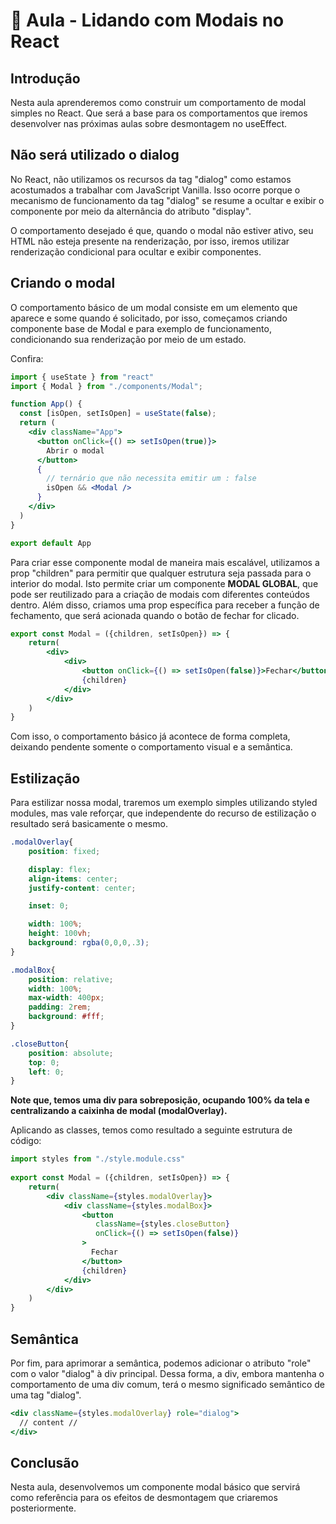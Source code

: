 # 📘 Aula - Lidando com Modais no React

## Introdução

Nesta aula aprenderemos como construir um comportamento de modal simples no React. Que será a base para os comportamentos que iremos desenvolver nas próximas aulas sobre desmontagem no useEffect.

## Não será utilizado o dialog

No React, não utilizamos os recursos da tag "dialog" como estamos acostumados a trabalhar com JavaScript Vanilla. Isso ocorre porque o mecanismo de funcionamento da tag "dialog" se resume a ocultar e exibir o componente por meio da alternância do atributo "display".

O comportamento desejado é que, quando o modal não estiver ativo, seu HTML não esteja presente na renderização, por isso, iremos utilizar renderização condicional para ocultar e exibir componentes.

## Criando o modal

O comportamento básico de um modal consiste em um elemento que aparece e some quando é solicitado, por isso, começamos criando componente base de Modal e para exemplo de funcionamento, condicionando sua renderização por meio de um estado.

Confira:

```jsx
import { useState } from "react"
import { Modal } from "./components/Modal";

function App() {
  const [isOpen, setIsOpen] = useState(false);
  return (
    <div className="App">
      <button onClick={() => setIsOpen(true)}>
        Abrir o modal
      </button>
      {
        // ternário que não necessita emitir um : false
        isOpen && <Modal />
      }
    </div>
  )
}

export default App
```
Para criar esse componente modal de maneira mais escalável, utilizamos a prop "children" para permitir que qualquer estrutura seja passada para o interior do modal. Isto permite criar um componente **MODAL GLOBAL**, que pode ser reutilizado para a criação de modais com diferentes conteúdos dentro. Além disso, criamos uma prop específica para receber a função de fechamento, que será acionada quando o botão de fechar for clicado.
```jsx
export const Modal = ({children, setIsOpen}) => {
    return(
        <div>
            <div>
                <button onClick={() => setIsOpen(false)}>Fechar</button>
                {children}
            </div>
        </div>
    )
}
```
Com isso, o comportamento básico já acontece de forma completa, deixando pendente somente o comportamento visual e a semântica.

## Estilização

Para estilizar nossa modal, traremos um exemplo simples utilizando styled modules, mas vale reforçar, que independente do recurso de estilização o resultado será basicamente o mesmo.
```css
.modalOverlay{
    position: fixed;

    display: flex;
    align-items: center;
    justify-content: center;

    inset: 0;

    width: 100%;
    height: 100vh;
    background: rgba(0,0,0,.3);
}

.modalBox{
    position: relative;
    width: 100%;
    max-width: 400px;
    padding: 2rem;
    background: #fff;
}

.closeButton{
    position: absolute;
    top: 0;
    left: 0;
}
```
**Note que, temos uma div para sobreposição, ocupando 100% da tela e centralizando a caixinha de modal (modalOverlay).**

Aplicando as classes, temos como resultado a seguinte estrutura de código:

```jsx
import styles from "./style.module.css"
⁠
export const Modal = ({children, setIsOpen}) => {
    return(
        <div className={styles.modalOverlay}>
            <div className={styles.modalBox}>
                <button 
                   className={styles.closeButton} 
                   onClick={() => setIsOpen(false)}
                >
                  Fechar
                </button>
                {children}
            </div>
        </div>
    )
}
```

## Semântica

Por fim, para aprimorar a semântica, podemos adicionar o atributo "role" com o valor "dialog" à div principal. Dessa forma, a div, embora mantenha o comportamento de uma div comum, terá o mesmo significado semântico de uma tag "dialog".

```jsx
<div className={styles.modalOverlay} role="dialog">
  // content //
</div>
```

## Conclusão

Nesta aula, desenvolvemos um componente modal básico que servirá como referência para os efeitos de desmontagem que criaremos posteriormente. 

 